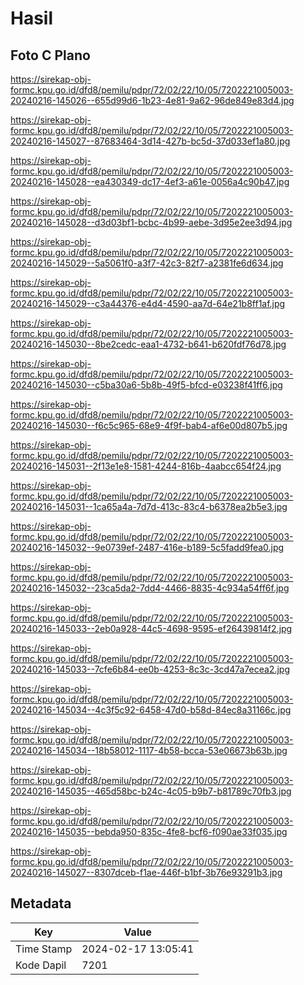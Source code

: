 # Hasil

## Foto C Plano

https://sirekap-obj-formc.kpu.go.id/dfd8/pemilu/pdpr/72/02/22/10/05/7202221005003-20240216-145026--655d99d6-1b23-4e81-9a62-96de849e83d4.jpg

https://sirekap-obj-formc.kpu.go.id/dfd8/pemilu/pdpr/72/02/22/10/05/7202221005003-20240216-145027--87683464-3d14-427b-bc5d-37d033ef1a80.jpg

https://sirekap-obj-formc.kpu.go.id/dfd8/pemilu/pdpr/72/02/22/10/05/7202221005003-20240216-145028--ea430349-dc17-4ef3-a61e-0056a4c90b47.jpg

https://sirekap-obj-formc.kpu.go.id/dfd8/pemilu/pdpr/72/02/22/10/05/7202221005003-20240216-145028--d3d03bf1-bcbc-4b99-aebe-3d95e2ee3d94.jpg

https://sirekap-obj-formc.kpu.go.id/dfd8/pemilu/pdpr/72/02/22/10/05/7202221005003-20240216-145029--5a5061f0-a3f7-42c3-82f7-a2381fe6d634.jpg

https://sirekap-obj-formc.kpu.go.id/dfd8/pemilu/pdpr/72/02/22/10/05/7202221005003-20240216-145029--c3a44376-e4d4-4590-aa7d-64e21b8ff1af.jpg

https://sirekap-obj-formc.kpu.go.id/dfd8/pemilu/pdpr/72/02/22/10/05/7202221005003-20240216-145030--8be2cedc-eaa1-4732-b641-b620fdf76d78.jpg

https://sirekap-obj-formc.kpu.go.id/dfd8/pemilu/pdpr/72/02/22/10/05/7202221005003-20240216-145030--c5ba30a6-5b8b-49f5-bfcd-e03238f41ff6.jpg

https://sirekap-obj-formc.kpu.go.id/dfd8/pemilu/pdpr/72/02/22/10/05/7202221005003-20240216-145030--f6c5c965-68e9-4f9f-bab4-af6e00d807b5.jpg

https://sirekap-obj-formc.kpu.go.id/dfd8/pemilu/pdpr/72/02/22/10/05/7202221005003-20240216-145031--2f13e1e8-1581-4244-816b-4aabcc654f24.jpg

https://sirekap-obj-formc.kpu.go.id/dfd8/pemilu/pdpr/72/02/22/10/05/7202221005003-20240216-145031--1ca65a4a-7d7d-413c-83c4-b6378ea2b5e3.jpg

https://sirekap-obj-formc.kpu.go.id/dfd8/pemilu/pdpr/72/02/22/10/05/7202221005003-20240216-145032--9e0739ef-2487-416e-b189-5c5fadd9fea0.jpg

https://sirekap-obj-formc.kpu.go.id/dfd8/pemilu/pdpr/72/02/22/10/05/7202221005003-20240216-145032--23ca5da2-7dd4-4466-8835-4c934a54ff6f.jpg

https://sirekap-obj-formc.kpu.go.id/dfd8/pemilu/pdpr/72/02/22/10/05/7202221005003-20240216-145033--2eb0a928-44c5-4698-9595-ef26439814f2.jpg

https://sirekap-obj-formc.kpu.go.id/dfd8/pemilu/pdpr/72/02/22/10/05/7202221005003-20240216-145033--7cfe6b84-ee0b-4253-8c3c-3cd47a7ecea2.jpg

https://sirekap-obj-formc.kpu.go.id/dfd8/pemilu/pdpr/72/02/22/10/05/7202221005003-20240216-145034--4c3f5c92-6458-47d0-b58d-84ec8a31166c.jpg

https://sirekap-obj-formc.kpu.go.id/dfd8/pemilu/pdpr/72/02/22/10/05/7202221005003-20240216-145034--18b58012-1117-4b58-bcca-53e06673b63b.jpg

https://sirekap-obj-formc.kpu.go.id/dfd8/pemilu/pdpr/72/02/22/10/05/7202221005003-20240216-145035--465d58bc-b24c-4c05-b9b7-b81789c70fb3.jpg

https://sirekap-obj-formc.kpu.go.id/dfd8/pemilu/pdpr/72/02/22/10/05/7202221005003-20240216-145035--bebda950-835c-4fe8-bcf6-f090ae33f035.jpg

https://sirekap-obj-formc.kpu.go.id/dfd8/pemilu/pdpr/72/02/22/10/05/7202221005003-20240216-145027--8307dceb-f1ae-446f-b1bf-3b76e93291b3.jpg


## Metadata

| Key        | Value               |
| ---------- | ------------------- |
| Time Stamp | 2024-02-17 13:05:41 |
| Kode Dapil | 7201                |



